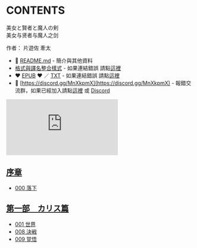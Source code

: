 # CONTENTS

美女と賢者と魔人の剣  
美女与贤者与魔人之剑  

作者： 片遊佐 牽太  



- :closed_book: [README.md](README.md) - 簡介與其他資料
- [格式與譯名整合樣式](https://github.com/bluelovers/node-novel/blob/master/lib/locales/%E7%BE%8E%E5%A5%B3%E3%81%A8%E8%B3%A2%E8%80%85%E3%81%A8%E9%AD%94%E4%BA%BA%E3%81%AE%E5%89%A3.ts) - 如果連結錯誤 請點[這裡](https://github.com/bluelovers/node-novel/blob/master/lib/locales/)
-  :heart: [EPUB](https://gitlab.com/demonovel/epub-txt/blob/master/syosetu/%E7%BE%8E%E5%A5%B3%E3%81%A8%E8%B3%A2%E8%80%85%E3%81%A8%E9%AD%94%E4%BA%BA%E3%81%AE%E5%89%A3.epub) :heart:  ／ [TXT](https://gitlab.com/demonovel/epub-txt/blob/master/syosetu/out/%E7%BE%8E%E5%A5%B3%E3%81%A8%E8%B3%A2%E8%80%85%E3%81%A8%E9%AD%94%E4%BA%BA%E3%81%AE%E5%89%A3.out.txt) - 如果連結錯誤 請點[這裡](https://gitlab.com/demonovel/epub-txt/blob/master/syosetu/)
- :mega: [https://discord.gg/MnXkpmX](https://discord.gg/MnXkpmX) - 報錯交流群，如果已經加入請點[這裡](https://discordapp.com/channels/467794087769014273/467794088285175809) 或 [Discord](https://discordapp.com/channels/@me)


![導航目錄](https://chart.apis.google.com/chart?cht=qr&chs=150x150&chl=https://gitlab.com/novel-group/txt-source/blob/master/syosetu/美女と賢者と魔人の剣/導航目錄.md "導航目錄")




## [序章](00000_%E5%BA%8F%E7%AB%A0)

- [000 落下](00000_%E5%BA%8F%E7%AB%A0/00010_000%20%E8%90%BD%E4%B8%8B.txt)


## [第一部　カリス篇](00010_%E7%AC%AC%E4%B8%80%E9%83%A8%E3%80%80%E3%82%AB%E3%83%AA%E3%82%B9%E7%AF%87)

- [001 世界](00010_%E7%AC%AC%E4%B8%80%E9%83%A8%E3%80%80%E3%82%AB%E3%83%AA%E3%82%B9%E7%AF%87/00010_001%20%E4%B8%96%E7%95%8C.txt)
- [008 決戦](00010_%E7%AC%AC%E4%B8%80%E9%83%A8%E3%80%80%E3%82%AB%E3%83%AA%E3%82%B9%E7%AF%87/00080_008%20%E6%B1%BA%E6%88%A6.txt)
- [009 覚悟](00010_%E7%AC%AC%E4%B8%80%E9%83%A8%E3%80%80%E3%82%AB%E3%83%AA%E3%82%B9%E7%AF%87/00090_009%20%E8%A6%9A%E6%82%9F.txt)

